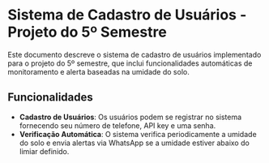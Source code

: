 # Sistema de Cadastro de Usuários - Projeto do 5º Semestre

Este documento descreve o sistema de cadastro de usuários implementado para o projeto do 5º semestre, que inclui funcionalidades automáticas de monitoramento e alerta baseadas na umidade do solo.

## Funcionalidades

- **Cadastro de Usuários**: Os usuários podem se registrar no sistema fornecendo seu número de telefone, API key e uma senha.
- **Verificação Automática**: O sistema verifica periodicamente a umidade do solo e envia alertas via WhatsApp se a umidade estiver abaixo do limiar definido.
